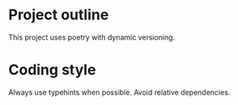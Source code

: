 # Project outline
This project uses poetry with dynamic versioning.

# Coding style

Always use typehints when possible. 
Avoid relative dependencies.
